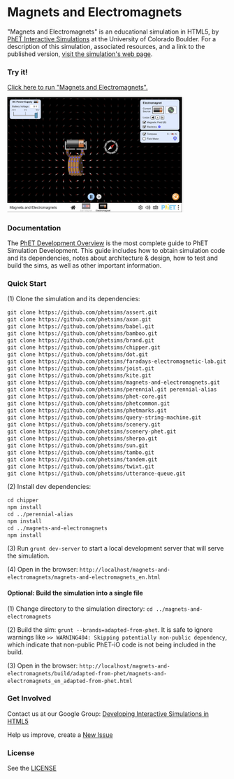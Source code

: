 Magnets and Electromagnets
=============
"Magnets and Electromagnets" is an educational simulation in HTML5, by <a href="https://phet.colorado.edu/" target="_blank">PhET
Interactive Simulations</a>
at the University of Colorado Boulder. For a description of this simulation, associated resources, and a link to the
published version,
<a href="https://phet.colorado.edu/en/simulation/magnets-and-electromagnets" target="_blank">visit the simulation's web page</a>.

### Try it!

<a href="https://phet.colorado.edu/sims/html/magnets-and-electromagnets/latest/magnets-and-electromagnets_en.html" target="_blank">Click here to
run "Magnets and Electromagnets".</a>

<a href="https://phet.colorado.edu/sims/html/magnets-and-electromagnets/latest/magnets-and-electromagnets_en.html" target="_blank">
<img src="https://raw.githubusercontent.com/phetsims/magnets-and-electromagnets/main/assets/magnets-and-electromagnets-screenshot.png" alt="Screenshot" style="width: 400px;"/>
</a>

### Documentation

The <a href="https://github.com/phetsims/phet-info/blob/main/doc/phet-development-overview.md" target="_blank">PhET
Development Overview</a> is the most complete guide to PhET Simulation Development. This guide includes how to obtain
simulation code and its dependencies, notes about architecture & design, how to test and build the sims, as well as
other important information.

### Quick Start

(1) Clone the simulation and its dependencies:

```
git clone https://github.com/phetsims/assert.git
git clone https://github.com/phetsims/axon.git
git clone https://github.com/phetsims/babel.git
git clone https://github.com/phetsims/bamboo.git
git clone https://github.com/phetsims/brand.git
git clone https://github.com/phetsims/chipper.git
git clone https://github.com/phetsims/dot.git
git clone https://github.com/phetsims/faradays-electromagnetic-lab.git
git clone https://github.com/phetsims/joist.git
git clone https://github.com/phetsims/kite.git
git clone https://github.com/phetsims/magnets-and-electromagnets.git
git clone https://github.com/phetsims/perennial.git perennial-alias
git clone https://github.com/phetsims/phet-core.git
git clone https://github.com/phetsims/phetcommon.git
git clone https://github.com/phetsims/phetmarks.git
git clone https://github.com/phetsims/query-string-machine.git
git clone https://github.com/phetsims/scenery.git
git clone https://github.com/phetsims/scenery-phet.git
git clone https://github.com/phetsims/sherpa.git
git clone https://github.com/phetsims/sun.git
git clone https://github.com/phetsims/tambo.git
git clone https://github.com/phetsims/tandem.git
git clone https://github.com/phetsims/twixt.git
git clone https://github.com/phetsims/utterance-queue.git
```

(2) Install dev dependencies:

```
cd chipper
npm install
cd ../perennial-alias
npm install
cd ../magnets-and-electromagnets
npm install
```

(3) Run `grunt dev-server` to start a local development server that will serve the simulation.

(4) Open in the browser: `http://localhost/magnets-and-electromagnets/magnets-and-electromagnets_en.html`

#### Optional: Build the simulation into a single file

(1) Change directory to the simulation directory: `cd ../magnets-and-electromagnets`

(2) Build the sim: `grunt --brands=adapted-from-phet`. It is safe to ignore warnings
like `>> WARNING404: Skipping potentially non-public dependency`, which indicate that non-public PhET-iO code is not
being included in the build.

(3) Open in the
browser: `http://localhost/magnets-and-electromagnets/build/adapted-from-phet/magnets-and-electromagnets_en_adapted-from-phet.html`

### Get Involved

Contact us at our Google
Group: <a href="http://groups.google.com/forum/#!forum/developing-interactive-simulations-in-html5" target="_blank">
Developing Interactive Simulations in HTML5</a>

Help us improve, create a <a href="http://github.com/phetsims/magnets-and-electromagnets/issues/new" target="_blank">New Issue</a>

### License

See the <a href="https://github.com/phetsims/magnets-and-electromagnets/blob/main/LICENSE" target="_blank">LICENSE</a>
